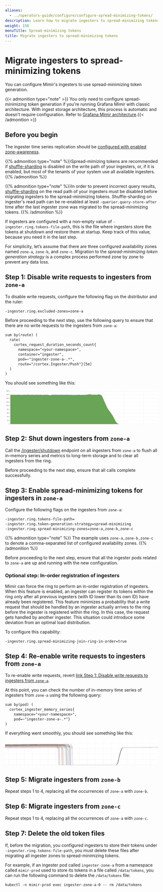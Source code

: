 ```yaml
---
aliases:
  - ../operators-guide/configure/configure-spread-minimizing-tokens/
description: Learn how to migrate ingesters to spread-minimizing tokens.
weight: 150
menuTitle: Spread-minimizing tokens
title: Migrate ingesters to spread-minimizing tokens
---
```


# Migrate ingesters to spread-minimizing tokens

You can configure Mimir's ingesters to use spread-minimizing token generation.

{{< admonition type="note" >}}
You only need to configure spread-minimizing token generation if you're running Grafana Mimir with classic architecture. With ingest storage architecture, this process is automatic and doesn't require configuration. Refer to [Grafana Mimir architecture](https://grafana.com/docs/mimir/<MIMIR_VERSION>/get-started/about-grafana-mimir-architecture/).{{< /admonition >}}

## Before you begin

The ingester time series replication should be [configured with enabled zone-awareness](/docs/mimir/<MIMIR_VERSION>/configure/configure-zone-aware-replication/#configuring-ingester-time-series-replication).

{{% admonition type="note" %}}Spread-mimizing tokens are recommended if [shuffle-sharding](/docs/mimir/<MIMIR_VERSION>/configure/configure-shuffle-sharding/#ingesters-shuffle-sharding) is disabled on the write path of your ingesters, or, if it is enabled, but most of the tenants of your system use all available ingesters.
{{% /admonition %}}

{{% admonition type="note" %}}In order to prevent incorrect query results, [shuffle-sharding](/docs/mimir/<MIMIR_VERSION>/configure/configure-shuffle-sharding/#ingesters-shuffle-sharding) on the read path of your ingesters must be disabled before migrating ingesters to the spread-minimizing tokens. Shuffle-sharding on ingester's read path can be re-enabled at least `-querier.query-store-after` time after the last ingester zone was migrated to the spread-minimizing tokens.
{{% /admonition %}}

If ingesters are configured with a non-empty value of `-ingester.ring.tokens-file-path`, this is the file where ingesters store the tokens at shutdown and restore them at startup. Keep track of this value, because you need it in the last step.

For simplicity, let’s assume that there are three configured availability zones named `zone-a`, `zone-b`, and `zone-c`. Migration to the _spread-minimizing token generation strategy_ is a complex process performed zone by zone to prevent any data loss.

## Step 1: Disable write requests to ingesters from `zone-a`

To disable write requests, configure the following flag on the distributor and the ruler:

```
-ingester.ring.excluded-zones=zone-a
```

Before proceeding to the next step, use the following query to ensure that there are no write requests to the ingesters from `zone-a`:

```
sum by(route) (
  rate(
    cortex_request_duration_seconds_count{
      namespace="<your-namespace>",
      container="ingester",
      pod=~"ingester-zone-a-.*",
      route="/cortex.Ingester/Push"}[5m]
  )
)
```

You should see something like this:

![No More Write Requests](no-more-write-requests.png)

## Step 2: Shut down ingesters from `zone-a`

Call the [/ingester/shutdown](https://github.com/grafana/mimir/blob/main/docs/sources/mimir/references/http-api/index.md#shutdown) endpoint on all ingesters from `zone-a` to flush all in-memory series and metrics to long-term storage and to clear all ingesters from the ring.

Before proceeding to the next step, ensure that all calls complete successfully.

## Step 3: Enable spread-minimizing tokens for ingesters in `zone-a`

Configure the following flags on the ingesters from `zone-a`:

```
-ingester.ring.tokens-file-path=
-ingester.ring.token-generation-strategy=spread-minimizing
-ingester.ring.spread-minimizing-zones=zone-a,zone-b,zone-c
```

{{% admonition type="note" %}}
The example uses `zone-a,zone-b,zone-c` to denote a comma-separated list of configured availability zones.
{{% /admonition %}}

Before proceeding to the next step, ensure that all the ingester pods related to `zone-a` are up and running with the new configuration.

### Optional step: In-order registration of ingesters

Mimir can force the ring to perform an in-order registration of ingesters. When this feature is enabled, an ingester can register its tokens within the ring only after all previous ingesters (with ID lower than its own ID) have already been registered.
This feature minimizes a probability that a write request that should be handled by an ingester actually arrives to the ring before the ingester is registered within the ring. In this case, the request gets handled by another ingester.
This situation could introduce some deviation from an optimal load distribution.

To configure this capability:

```
-ingester.ring.spread-minimizing-join-ring-in-order=true
```

## Step 4: Re-enable write requests to ingesters from `zone-a`

To re-enable write requests, revert [link Step 1: Disable write requests to ingesters from `zone-a`](#step-1-disable-write-requests-to-ingesters-from-zone-a).

At this point, you can check the number of in-memory time series of ingesters from `zone-a` using the following query:

```
sum by(pod) (
  cortex_ingester_memory_series{
    namespace="<your-namespace>",
    pod=~"ingester-zone-a-.*"}
)
```

If everything went smoothly, you should see something like this:

![Successful migration of ingesters from a zone](migration-of-a-zone.png)

## Step 5: Migrate ingesters from `zone-b`

Repeat steps 1 to 4, replacing all the occurrences of `zone-a` with `zone-b`.

## Step 6: Migrate ingesters from `zone-c`

Repeat steps 1 to 4, replacing all the occurrences of `zone-a` with `zone-c`.

## Step 7: Delete the old token files

If, before the migration, you configured ingesters to store their tokens under `-ingester.ring.tokens-file-path`, you must delete these files after migrating all ingester zones to spread-minimizing tokens.

For example, if an ingester pod called `ingester-zone-a` from a namespace called `mimir-prod` used to store its tokens in a file called `/data/tokens`, you can run the following command to delete the `/data/tokens` file:

```
kubectl -n mimir-prod exec ingester-zone-a-0 -- rm /data/tokens
```

